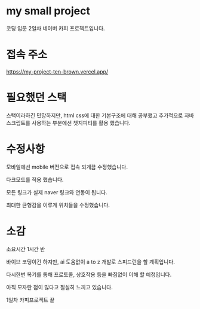 # my small project

코딩 입문 2일차 네이버 카피 프로젝트입니다. 

# 접속 주소

https://my-project-ten-brown.vercel.app/

# 필요했던 스택

스택이라하긴 민망하지만, html css에 대한 기본구조에 대해 공부했고
추가적으로 자바스크립트를 사용하는 부분에선 챗지피티를 활용 했습니다.

# 수정사항

모바일에선 mobile 버전으로 접속 되게끔 수정했습니다.

다크모드를 적용 했습니다.

모든 링크가 실제 naver 링크와 연동이 됩니다.

최대한 균형감을 이루게 위치들을 수정했습니다.

# 소감

소요시간 1시간 반

바이브 코딩이긴 하지만, ai 도움없이 a to z 개발로 스피드런을 할 계획입니다.

다시한번 복기를 통해 프로토콜, 상호작용 등을 빠짐없이 이해 할 예정입니다.

아직 모자란 점이 많다고 절실히 느끼고 있습니다.

1일차 카피프로젝트 끝